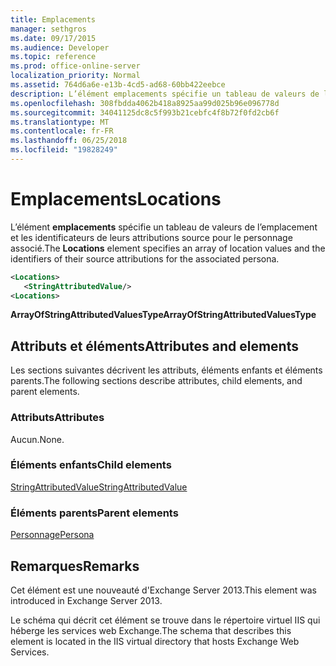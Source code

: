```yaml
---
title: Emplacements
manager: sethgros
ms.date: 09/17/2015
ms.audience: Developer
ms.topic: reference
ms.prod: office-online-server
localization_priority: Normal
ms.assetid: 764d6a6e-e13b-4cd5-ad68-60bb422eebce
description: L’élément emplacements spécifie un tableau de valeurs de l’emplacement et les identificateurs de leurs attributions source pour le personnage associé.
ms.openlocfilehash: 308fbdda4062b418a8925aa99d025b96e096778d
ms.sourcegitcommit: 34041125dc8c5f993b21cebfc4f8b72f0fd2cb6f
ms.translationtype: MT
ms.contentlocale: fr-FR
ms.lasthandoff: 06/25/2018
ms.locfileid: "19828249"
---
```

# <a name="locations"></a><span data-ttu-id="da8d1-103">Emplacements</span><span class="sxs-lookup"><span data-stu-id="da8d1-103">Locations</span></span>

<span data-ttu-id="da8d1-104">L’élément **emplacements** spécifie un tableau de valeurs de l’emplacement et les identificateurs de leurs attributions source pour le personnage associé.</span><span class="sxs-lookup"><span data-stu-id="da8d1-104">The **Locations** element specifies an array of location values and the identifiers of their source attributions for the associated persona.</span></span> 
  
```XML
<Locations>
   <StringAttributedValue/>
<Locations>
```

 <span data-ttu-id="da8d1-105">**ArrayOfStringAttributedValuesType**</span><span class="sxs-lookup"><span data-stu-id="da8d1-105">**ArrayOfStringAttributedValuesType**</span></span>
## <a name="attributes-and-elements"></a><span data-ttu-id="da8d1-106">Attributs et éléments</span><span class="sxs-lookup"><span data-stu-id="da8d1-106">Attributes and elements</span></span>

<span data-ttu-id="da8d1-107">Les sections suivantes décrivent les attributs, éléments enfants et éléments parents.</span><span class="sxs-lookup"><span data-stu-id="da8d1-107">The following sections describe attributes, child elements, and parent elements.</span></span>
  
### <a name="attributes"></a><span data-ttu-id="da8d1-108">Attributs</span><span class="sxs-lookup"><span data-stu-id="da8d1-108">Attributes</span></span>

<span data-ttu-id="da8d1-109">Aucun.</span><span class="sxs-lookup"><span data-stu-id="da8d1-109">None.</span></span>
  
### <a name="child-elements"></a><span data-ttu-id="da8d1-110">Éléments enfants</span><span class="sxs-lookup"><span data-stu-id="da8d1-110">Child elements</span></span>

[<span data-ttu-id="da8d1-111">StringAttributedValue</span><span class="sxs-lookup"><span data-stu-id="da8d1-111">StringAttributedValue</span></span>](stringattributedvalue.md)
  
### <a name="parent-elements"></a><span data-ttu-id="da8d1-112">Éléments parents</span><span class="sxs-lookup"><span data-stu-id="da8d1-112">Parent elements</span></span>

[<span data-ttu-id="da8d1-113">Personnage</span><span class="sxs-lookup"><span data-stu-id="da8d1-113">Persona</span></span>](persona.md)
  
## <a name="remarks"></a><span data-ttu-id="da8d1-114">Remarques</span><span class="sxs-lookup"><span data-stu-id="da8d1-114">Remarks</span></span>

<span data-ttu-id="da8d1-115">Cet élément est une nouveauté d'Exchange Server 2013.</span><span class="sxs-lookup"><span data-stu-id="da8d1-115">This element was introduced in Exchange Server 2013.</span></span>
  
<span data-ttu-id="da8d1-116">Le schéma qui décrit cet élément se trouve dans le répertoire virtuel IIS qui héberge les services web Exchange.</span><span class="sxs-lookup"><span data-stu-id="da8d1-116">The schema that describes this element is located in the IIS virtual directory that hosts Exchange Web Services.</span></span>
  

